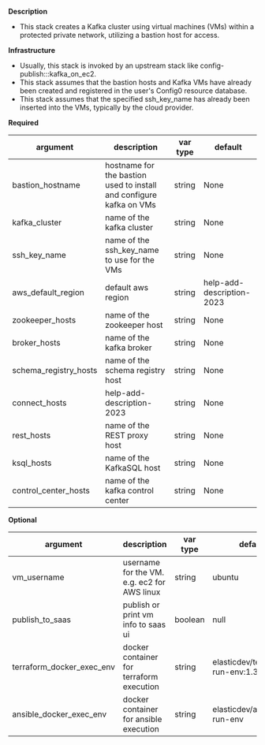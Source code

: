 **Description**

  - This stack creates a Kafka cluster using virtual machines (VMs) within a protected private network, utilizing a bastion host for access.

**Infrastructure**

  - Usually, this stack is invoked by an upstream stack like config-publish:::kafka_on_ec2.
  - This stack assumes that the bastion hosts and Kafka VMs have already been created and registered in the user's Config0 resource database.
  - This stack assumes that the specified ssh_key_name has already been inserted into the VMs, typically by the cloud provider.

**Required**

| argument               | description                                                                    | var type | default      |
|------------------------|--------------------------------------------------------------------------------| -------- | ------------ |
| bastion_hostname       | hostname for the bastion used to install and configure kafka on VMs    | string   | None         |
| kafka_cluster          | name of the kafka cluster                                              | string   | None         |
| ssh_key_name           | name of the ssh_key_name to use for the VMs                            | string   | None         |
| aws_default_region     | default aws region                                                     | string   | help-add-description-2023         |
| zookeeper_hosts        | name of the zookeeper host                                             | string   | None         |
| broker_hosts           | name of the kafka broker                                               | string   | None         |
| schema_registry_hosts  | name of the schema registry host                                       | string   | None         |
| connect_hosts          | help-add-description-2023                                              | string   | None         |
| rest_hosts             | name of the REST proxy host                                            | string   | None         |
| ksql_hosts             | name of the KafkaSQL host                                              | string   | None         |
| control_center_hosts   | name of the kafka control center                                       | string   | None         |

**Optional**

| argument               | description                                                                    | var type | default      |
|------------------------|--------------------------------------------------------------------------------| -------- | ------------ |
| vm_username                 | username for the VM.  e.g. ec2 for AWS linux        | string  | ubuntu                                |
| publish_to_saas             | publish or print vm info to saas ui                 | boolean | null                                  |
| terraform_docker_exec_env   | docker container for terraform execution            | string  | elasticdev/terraform-run-env:1.3.7    |
| ansible_docker_exec_env     | docker container for ansible execution              | string  | elasticdev/ansible-run-env            |
